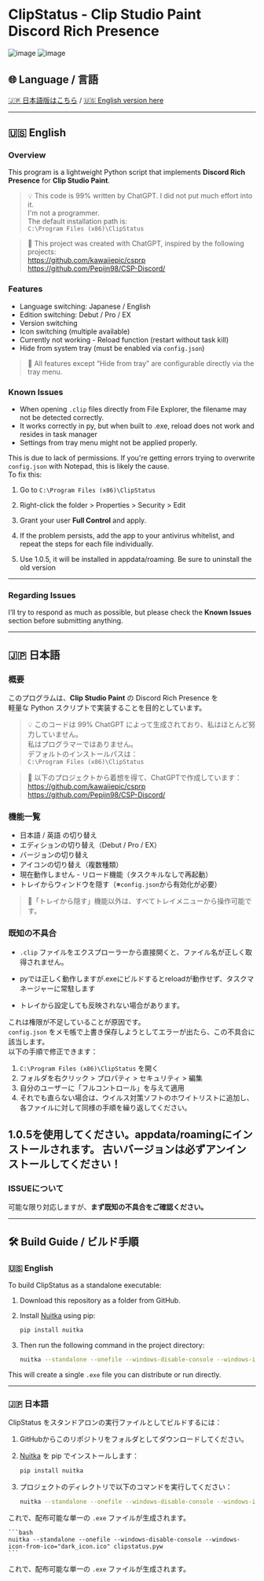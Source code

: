 # ClipStatus - Clip Studio Paint Discord Rich Presence

![image](https://github.com/user-attachments/assets/f2c84299-be10-4a4e-9683-308e7b0d6205) ![image](https://github.com/user-attachments/assets/f383561c-3028-464f-9579-3933ce80289a)

## 🌐 Language / 言語

[🇯🇵 日本語版はこちら](#-日本語) / [🇺🇸 English version here](#-english)

---

## 🇺🇸 English

### Overview
This program is a lightweight Python script that implements **Discord Rich Presence** for **Clip Studio Paint**.

> 💡 This code is 99% written by ChatGPT. I did not put much effort into it.  
> I'm not a programmer.  
> The default installation path is:  
> `C:\Program Files (x86)\ClipStatus`

> 🧠 This project was created with ChatGPT, inspired by the following projects:  
> https://github.com/kawaiiepic/csprp  
> https://github.com/Pepijn98/CSP-Discord/

### Features
- Language switching: Japanese / English  
- Edition switching: Debut / Pro / EX  
- Version switching  
- Icon switching (multiple available)  
- Currently not working - Reload function (restart without task kill)
- Hide from system tray (must be enabled via `config.json`)  

> 🔧 All features except “Hide from tray” are configurable directly via the tray menu.

### Known Issues
- When opening `.clip` files directly from File Explorer, the filename may not be detected correctly.
- It works correctly in py, but when built to .exe, reload does not work and resides in task manager
- Settings from tray menu might not be applied properly.

This is due to lack of permissions. If you're getting errors trying to overwrite `config.json` with Notepad, this is likely the cause.  
To fix this:
1. Go to `C:\Program Files (x86)\ClipStatus`
2. Right-click the folder > Properties > Security > Edit
3. Grant your user **Full Control** and apply.
4. If the problem persists, add the app to your antivirus whitelist, and repeat the steps for each file individually.

5. Use 1.0.5, it will be installed in appdata/roaming.
Be sure to uninstall the old version

---

### Regarding Issues
I’ll try to respond as much as possible, but please check the **Known Issues** section before submitting anything.

---

## 🇯🇵 日本語

### 概要
このプログラムは、**Clip Studio Paint** の Discord Rich Presence を  
軽量な Python スクリプトで実装することを目的としています。

> 💡 このコードは 99% ChatGPT によって生成されており、私はほとんど努力していません。  
> 私はプログラマーではありません。  
> デフォルトのインストールパスは：  
> `C:\Program Files (x86)\ClipStatus`

> 🧠 以下のプロジェクトから着想を得て、ChatGPTで作成しています：  
> https://github.com/kawaiiepic/csprp  
> https://github.com/Pepijn98/CSP-Discord/

### 機能一覧
- 日本語 / 英語 の切り替え  
- エディションの切り替え（Debut / Pro / EX）  
- バージョンの切り替え  
- アイコンの切り替え（複数種類）  
- 現在動作しません - リロード機能（タスクキルなしで再起動）   
- トレイからウィンドウを隠す（※`config.json`から有効化が必要）  

> 🔧「トレイから隠す」機能以外は、すべてトレイメニューから操作可能です。

### 既知の不具合
- `.clip` ファイルをエクスプローラーから直接開くと、ファイル名が正しく取得されません。
- pyでは正しく動作しますが.exeにビルドするとreloadが動作せず、タスクマネージャーに常駐します

- トレイから設定しても反映されない場合があります。

これは権限が不足していることが原因です。  
`config.json` をメモ帳で上書き保存しようとしてエラーが出たら、この不具合に該当します。  
以下の手順で修正できます：

1. `C:\Program Files (x86)\ClipStatus` を開く  
2. フォルダを右クリック > プロパティ > セキュリティ > 編集  
3. 自分のユーザーに「フルコントロール」を与えて適用  
4. それでも直らない場合は、ウイルス対策ソフトのホワイトリストに追加し、  
   各ファイルに対して同様の手順を繰り返してください。

1.0.5を使用してください。appdata/roamingにインストールされます。
古いバージョンは必ずアンインストールしてください！
---

### ISSUEについて
可能な限り対応しますが、**まず既知の不具合をご確認ください。**

---

## 🛠️ Build Guide / ビルド手順

### 🇺🇸 English

To build ClipStatus as a standalone executable:

1. Download this repository as a folder from GitHub.  
2. Install [Nuitka](https://nuitka.net/) using pip:

    ```bash
    pip install nuitka
    ```

3. Then run the following command in the project directory:

    ```bash
    nuitka --standalone --onefile --windows-disable-console --windows-icon-from-ico="dark_icon.ico" clipstatus.pyw
    ```

This will create a single `.exe` file you can distribute or run directly.

---

### 🇯🇵 日本語

ClipStatus をスタンドアロンの実行ファイルとしてビルドするには：

1. GitHubからこのリポジトリをフォルダとしてダウンロードしてください。  
2. [Nuitka](https://nuitka.net/) を pip でインストールします：

    ```bash
    pip install nuitka
    ```

3. プロジェクトのディレクトリで以下のコマンドを実行してください：

    ```bash
    nuitka --standalone --onefile --windows-disable-console --windows-icon-from-ico="dark_icon.ico" clipstatus.pyw
    ```

これで、配布可能な単一の `.exe` ファイルが生成されます。

    ```bash
    nuitka --standalone --onefile --windows-disable-console --windows-icon-from-ico="dark_icon.ico" clipstatus.pyw
    ```

これで、配布可能な単一の `.exe` ファイルが生成されます。
